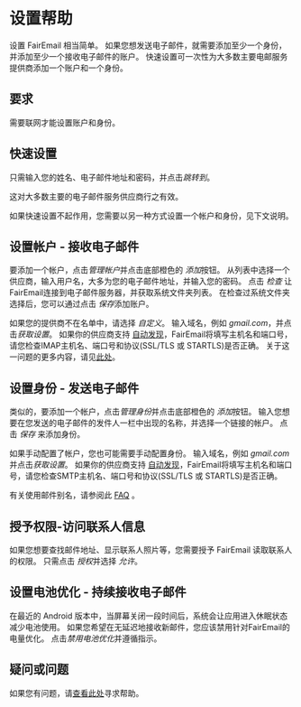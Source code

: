 # 设置帮助

设置 FairEmail 相当简单。 如果您想发送电子邮件，就需要添加至少一个身份，并添加至少一个接收电子邮件的账户。 快速设置可一次性为大多数主要电邮服务提供商添加一个账户和一个身份。

## 要求

需要联网才能设置账户和身份。

## 快速设置

只需输入您的姓名、电子邮件地址和密码，并点击*跳转到*。

这对大多数主要的电子邮件服务供应商行之有效。

如果快速设置不起作用，您需要以另一种方式设置一个帐户和身份，见下文说明。

## 设置帐户 - 接收电子邮件

要添加一个帐户，点击*管理帐户*并点击底部橙色的 *添加*按钮。 从列表中选择一个供应商，输入用户名，大多为您的电子邮件地址，并输入您的密码。 点击 *检查* 让FairEmail连接到电子邮件服务器，并获取系统文件夹列表。 在检查过系统文件夹选择后，您可以通过点击 *保存*添加账户。

如果您的提供商不在名单中，请选择 *自定义*。 输入域名，例如 *gmail.com*，并点击*获取设置*。 如果你的供应商支持 [自动发现](https://tools.ietf.org/html/rfc6186)，FairEmail将填写主机名和端口号，请您检查IMAP主机名、端口号和协议(SSL/TLS 或 STARTLS)是否正确。 关于这一问题的更多内容，请见[此处](https://github.com/M66B/FairEmail/blob/master/FAQ.md#authorizing-accounts)。

## 设置身份 - 发送电子邮件

类似的，要添加一个帐户，点击*管理身份*并点击底部橙色的 *添加*按钮。 输入您想要在您发送的电子邮件的发件人一栏中出现的名称，并选择一个链接的帐户。 点击 *保存* 来添加身份。

如果手动配置了帐户，您也可能需要手动配置身份。 输入域名，例如 *gmail.com*并点击*获取设置*。 如果你的供应商支持 [自动发现](https://tools.ietf.org/html/rfc6186)，FairEmail将填写主机名和端口号，请您检查SMTP主机名、端口号和协议(SSL/TLS 或 STARTLS)是否正确。

有关使用邮件别名，请参阅此 [FAQ](https://github.com/M66B/FairEmail/blob/master/FAQ.md#FAQ9) 。

## 授予权限-访问联系人信息

如果您想要查找邮件地址、显示联系人照片等，您需要授予 FairEmail 读取联系人的权限。 只需点击 *授权*并选择 *允许*。

## 设置电池优化 - 持续接收电子邮件

在最近的 Android 版本中，当屏幕关闭一段时间后，系统会让应用进入休眠状态减少电池使用。 如果您希望在无延迟地接收新邮件，您应该禁用针对FairEmail的电量优化。 点击*禁用电池优化*并遵循指示。

## 疑问或问题

如果您有问题，请[查看此处](https://github.com/M66B/FairEmail/blob/master/FAQ.md)寻求帮助。